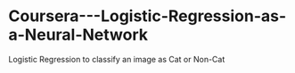 # Coursera---Logistic-Regression-as-a-Neural-Network

Logistic Regression to classify an image as Cat or Non-Cat
